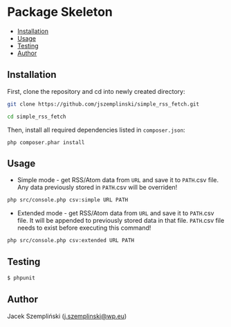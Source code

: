 Package Skeleton
================
- [Installation](#installation)
- [Usage](#usage)
- [Testing](#testing)
- [Author](#author)


Installation
------------

First, clone the repository and cd into newly created directory:

``` bash
git clone https://github.com/jszemplinski/simple_rss_fetch.git

cd simple_rss_fetch
```


Then, install all required dependencies listed in `composer.json`:

`php composer.phar install`


Usage
-----

* Simple mode - get RSS/Atom data from `URL` and save it to `PATH`.csv file. Any data
previously stored in `PATH`.csv will be overriden!

``` bash
php src/console.php csv:simple URL PATH
```

* Extended mode - get RSS/Atom data from `URL` and save it to `PATH`.csv file. It will
be appended to previously stored data in that file. `PATH`.csv file needs to exist before executing
this command!

``` bash
php src/console.php csv:extended URL PATH
```

Testing
-------

``` bash
$ phpunit
```


Author
-------
Jacek Szempliński (j.szemplinski@wp.eu)
